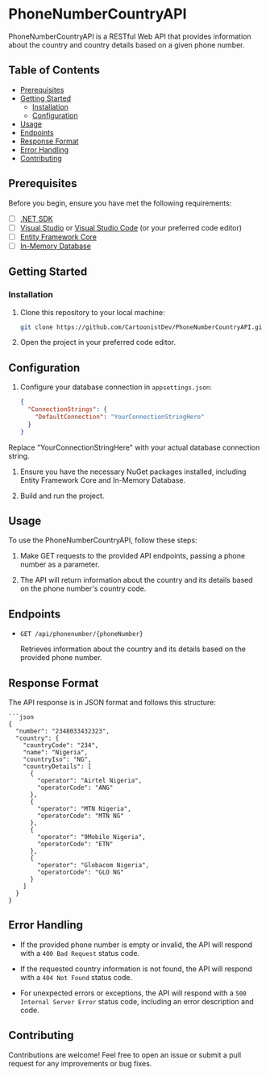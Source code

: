 # PhoneNumberCountryAPI

PhoneNumberCountryAPI is a RESTful Web API that provides information about the country and country details based on a given phone number.

## Table of Contents

- [Prerequisites](#prerequisites)
- [Getting Started](#getting-started)
  - [Installation](#installation)
  - [Configuration](#configuration)
- [Usage](#usage)
- [Endpoints](#endpoints)
- [Response Format](#response-format)
- [Error Handling](#error-handling)
- [Contributing](#contributing)

## Prerequisites

Before you begin, ensure you have met the following requirements:

- [ ] [.NET SDK](https://dotnet.microsoft.com/download/dotnet)
- [ ] [Visual Studio](https://visualstudio.microsoft.com/) or [Visual Studio Code](https://code.visualstudio.com/) (or your preferred code editor)
- [ ] [Entity Framework Core](https://docs.microsoft.com/en-us/ef/core/)
- [ ] [In-Memory Database](https://docs.microsoft.com/en-us/ef/core/providers/in-memory/?tabs=dotnet-core-cli)

## Getting Started

### Installation

1. Clone this repository to your local machine:

   ```bash
   git clone https://github.com/CartoonistDev/PhoneNumberCountryAPI.git

2. Open the project in your preferred code editor.

## Configuration

1. Configure your database connection in `appsettings.json`:

   ```json
   {
     "ConnectionStrings": {
       "DefaultConnection": "YourConnectionStringHere"
     }
   }

Replace "YourConnectionStringHere" with your actual database connection string.

1. Ensure you have the necessary NuGet packages installed, including Entity Framework Core and In-Memory Database.

2. Build and run the project.

## Usage

To use the PhoneNumberCountryAPI, follow these steps:

1. Make GET requests to the provided API endpoints, passing a phone number as a parameter.

2. The API will return information about the country and its details based on the phone number's country code.

## Endpoints

- `GET /api/phonenumber/{phoneNumber}`

   Retrieves information about the country and its details based on the provided phone number.

## Response Format

The API response is in JSON format and follows this structure:

	```json
	{
	  "number": "2348033432323",
	  "country": {
		"countryCode": "234",
		"name": "Nigeria",
		"countryIso": "NG",
		"countryDetails": [
		  {
			"operator": "Airtel Nigeria",
			"operatorCode": "ANG"
		  },
		  {
			"operator": "MTN Nigeria",
			"operatorCode": "MTN NG"
		  },
		  {
			"operator": "9Mobile Nigeria",
			"operatorCode": "ETN"
		  },
		  {
			"operator": "Globacom Nigeria",
			"operatorCode": "GLO NG"
		  }
		]
	  }
	}
	
## Error Handling

- If the provided phone number is empty or invalid, the API will respond with a `400 Bad Request` status code.

- If the requested country information is not found, the API will respond with a `404 Not Found` status code.

- For unexpected errors or exceptions, the API will respond with a `500 Internal Server Error` status code, including an error description and code.

## Contributing

Contributions are welcome! Feel free to open an issue or submit a pull request for any improvements or bug fixes.


